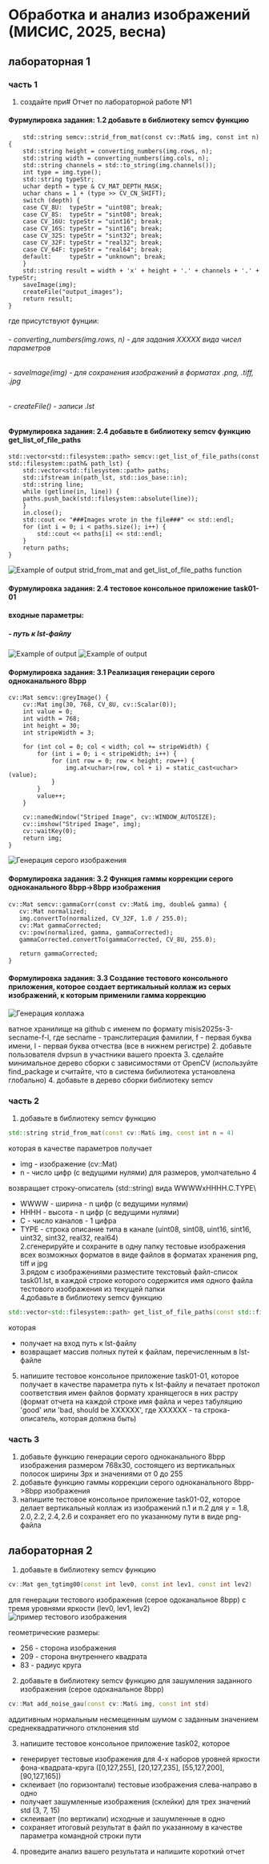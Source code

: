 # Обработка и анализ изображений (МИСИС, 2025, весна)

## лабораторная 1

### часть 1

1. создайте при# Отчет по лабораторной работе №1
#### Фурмулировка задания: 1.2 добавьте в библиотеку semcv функцию

```
	std::string semcv::strid_from_mat(const cv::Mat& img, const int n) {
	std::string height = converting_numbers(img.rows, n);
	std::string width = converting_numbers(img.cols, n);
	std::string channels = std::to_string(img.channels());
	int type = img.type();
	std::string typeStr;
	uchar depth = type & CV_MAT_DEPTH_MASK;
	uchar chans = 1 + (type >> CV_CN_SHIFT);
	switch (depth) {
	case CV_8U:  typeStr = "uint08"; break;
	case CV_8S:  typeStr = "sint08"; break;
	case CV_16U: typeStr = "uint16"; break;
	case CV_16S: typeStr = "sint16"; break;
	case CV_32S: typeStr = "sint32"; break;
	case CV_32F: typeStr = "real32"; break;
	case CV_64F: typeStr = "real64"; break;
	default:     typeStr = "unknown"; break;
	}
	std::string result = width + 'x' + height + '.' + channels + '.' + typeStr;
	saveImage(img);
	createFile("output_images");
	return result;
}
```
где присутствуют фунции:
######	- converting_numbers(img.rows, n) - для задания XXXXX вида чисел параметров
######	- saveImage(img) - для сохранения изображений в форматах .png, .tiff, .jpg
######	- createFile() - записи .lst


 #### Фурмулировка задания: 2.4 добавьте в библиотеку semcv функцию get_list_of_file_paths

```
std::vector<std::filesystem::path> semcv::get_list_of_file_paths(const std::filesystem::path& path_lst) {
	std::vector<std::filesystem::path> paths;
	std::ifstream in(path_lst, std::ios_base::in);
	std::string line;
	while (getline(in, line)) {
	paths.push_back(std::filesystem::absolute(line));
	}
	in.close();
	std::cout << "###Images wrote in the file###" << std::endl;
	for (int i = 0; i < paths.size(); i++) {
		std::cout << paths[i] << std::endl;
	}
	return paths;
}
```


 ![Example of output strid_from_mat and get_list_of_file_paths function](https://github.com/KaterinaVat/misis2025s-3-vatagina-e-e/blob/main/assests/strid_image_fun.png)
#### Фурмулировка задания: 2.4 тестовое консольное приложение task01-01
#### входные параметры:
#####  - путь к lst-файлу
![Example of output](https://github.com/KaterinaVat/misis2025s-3-vatagina-e-e/blob/main/assests/fun1_in_dir.png)
![Example of output](https://github.com/KaterinaVat/misis2025s-3-vatagina-e-e/blob/main/assests/2.png)


 #### Формулировка задания: 3.1 Реализация генерации серого одноканального 8bpp
    
```
cv::Mat semcv::greyImage() {
	cv::Mat img(30, 768, CV_8U, cv::Scalar(0)); 
	int value = 0; 
	int width = 768; 
	int height = 30; 
	int stripeWidth = 3; 

	for (int col = 0; col < width; col += stripeWidth) {
		for (int i = 0; i < stripeWidth; i++) {
			for (int row = 0; row < height; row++) {
				img.at<uchar>(row, col + i) = static_cast<uchar>(value);
			}
		}
		value++; 
	}

	cv::namedWindow("Striped Image", cv::WINDOW_AUTOSIZE);
	cv::imshow("Striped Image", img);
	cv::waitKey(0);
	return img;
}
```
![Генерация серого изображения](https://github.com/KaterinaVat/misis2025s-3-vatagina-e-e/blob/main/assests/greyImage.png)

 #### Формулировка задания: 3.2 Функция гаммы коррекции серого одноканального 8bpp->8bpp изображения
 ```
 cv::Mat semcv::gammaCorr(const cv::Mat& img, double& gamma) {
	cv::Mat normalized;
	img.convertTo(normalized, CV_32F, 1.0 / 255.0);
	cv::Mat gammaCorrected;
	cv::pow(normalized, gamma, gammaCorrected);
	gammaCorrected.convertTo(gammaCorrected, CV_8U, 255.0);

	return gammaCorrected;
}
```
 #### Формулировка задания: 3.3 Создание тестового консольного приложения, которое создает вертикальный коллаж из серых изображений, к которым применили гамма коррекцию
 ![Генерация коллажа](https://github.com/KaterinaVat/misis2025s-3-vatagina-e-e/blob/main/assests/collage.png)



ватное хранилище на github с именем по формату misis2025s-3-secname-f-l, где secname - транслитерация фамилии, f - первая буква имени, l - первая буква отчества (все в нижнем регистре)
2. добавьте пользователя dvpsun в участники вашего проекта
3. сделайте минимальное дерево сборки с зависимостями от OpenCV (используйте find_package и  считайте, что в система бибилиотека установлена глобально)
4. добавьте в дерево сборки библиотеку semcv

### часть 2

1. добавьте в библиотеку semcv функцию 
```cpp
std::string strid_from_mat(const cv::Mat& img, const int n = 4)
```
которая в качестве параметров получает  
  * img - изображение (cv::Mat)  
  * n - число цифр (с ведущими нулями) для размеров, умолчательно 4  

возвращает строку-описатель (std::string) вида WWWWxHHHH.C.TYPE\\  
  * WWWW - ширина - n цифр (с ведущими нулями)  
  * HHHH - высота - n цифр (с ведущими нулями)  
  * C - число каналов - 1 цифра  
  * TYPE - строка описание типа в канале (uint08, sint08, uint16, sint16, uint32, sint32, real32, real64)  
2.сгенерируйте и сохраните в одну папку тестовые изображения всех возможных форматов в виде файлов в форматах хранения png, tiff и jpg  
3.рядом с изображениями разместите текстовый файл-список task01.lst, в каждой строке которого содержится имя одного файла тестового изображения из текущей папки  
4.добавьте в библиотеку semcv функцию 
```cpp
std::vector<std::filesystem::path> get_list_of_file_paths(const std::filesystem::path& path_lst)
```
которая  
  * получает на вход путь к lst-файлу
  * возвращает массив полных путей к файлам, перечисленным в lst-файле 
5. напишите тестовое консольное приложение task01-01, которое получает в качестве параметра путь к lst-файлу и печатает протокол соответствия имен файлов формату хранящегося в них растру (формат отчета на каждой строке имя файла и через табуляцию 'good' или 'bad, should be XXXXXX', где XXXXXX - та строка-описатель, которая должна быть)

### часть 3
1. добавьте функцию генерации серого одноканального 8bpp изображения размером 768x30, состоящего из вертикальных полосок ширины 3px и значениями от 0 до 255
2. добавьте функцию гаммы коррекции серого одноканального 8bpp->8bpp изображения
3. напишите тестовое консольное приложение task01-02, которое делает вертикальный коллаж из изображений п.1 и п.2 для $\gamma=1.8,2.0,2.2,2.4,2.6$ и сохраняет его по указанному пути в виде png-файла

## лабораторная 2

1. добавьте в библиотеку semcv функцию 
```cpp
cv::Mat gen_tgtimg00(const int lev0, const int lev1, const int lev2)
```
для генерации тестового изображения (серое одоканальное 8bpp) с тремя уровнями яркости (lev0, lev1, lev2)
![пример тестового изображения](lab02-sample.png)

геометрические размеры:
  * 256 - сторона изображения
  * 209 - сторона внутреннего квадрата
  * 83 - радиус круга
 
2. добавьте в библиотеку semcv функцию для зашумления заданного изображения (серое одоканальное 8bpp) 
```cpp
cv::Mat add_noise_gau(const cv::Mat& img, const int std)
``` 
аддитивным нормальным несмещенным шумом с заданным значением среднеквадратичного отклонения std

3. напишите тестовое консольное приложение task02, которое 
  * генерирует тестовые изображения для 4-х наборов уровней яркости фона-квадрата-круга ([0,127,255], [20,127,235], [55,127,200], [90,127,165])
  * склеивает (по горизонтали) тестовые изображения слева-направо в одно
  * получает зашумленные изображения (склейки) для трех значений std (3, 7, 15)
  * склеивает (по вертикали) исходные и зашумленные в одно
  * сохраняет итоговый результат в файл по указанному в качестве параметра командной строки пути

4. проведите анализ вашего результата и напишите короткий отчет
